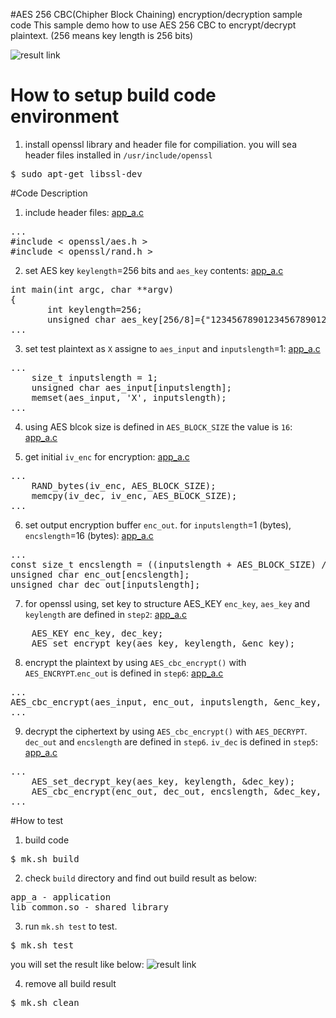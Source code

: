 #AES 256 CBC(Chipher Block Chaining) encryption/decryption sample code
This sample demo how to use AES 256 CBC to encrypt/decrypt plaintext. (256 means key length is 256 bits)

![result link](http://139.162.35.49/image/Linux-Programming/AES_256_CBC_encryption_20160422.png)

# How to setup build code environment
1. install openssl library and header file for compiliation. you will sea header files installed in `/usr/include/openssl`
<pre>
$ sudo apt-get libssl-dev
</pre>

#Code Description
1. include header files: [app_a.c](./app_src/app_a/app_a.c)
<pre>
...
#include < openssl/aes.h >
#include < openssl/rand.h >
</pre>

2. set AES key `keylength`=256 bits and `aes_key` contents: [app_a.c](./app_src/app_a/app_a.c)
<pre>
int main(int argc, char **argv)
{
       int keylength=256;
       unsigned char aes_key[256/8]={"12345678901234567890123456789012"};
...
</pre>

3. set test plaintext as `X` assigne to `aes_input` and `inputslength`=1: [app_a.c](./app_src/app_a/app_a.c)
<pre>
...
    size_t inputslength = 1;
    unsigned char aes_input[inputslength];
    memset(aes_input, 'X', inputslength);
...
</pre>
4. using AES blcok size is defined in `AES_BLOCK_SIZE` the value is `16`: [app_a.c](./app_src/app_a/app_a.c)

5. get initial `iv_enc` for encryption: [app_a.c](https://github.com/ivan0124/Linux-programming/blob/master/user_AES_256_CBC_encrypt_decrypt/app_src/app_a/app_a.c)
<pre>
...
    RAND_bytes(iv_enc, AES_BLOCK_SIZE);
    memcpy(iv_dec, iv_enc, AES_BLOCK_SIZE);
...
</pre>

6. set output encryption buffer `enc_out`. for `inputslength`=1 (bytes), `encslength`=16 (bytes): [app_a.c](./app_src/app_a/app_a.c)
<pre>
...
const size_t encslength = ((inputslength + AES_BLOCK_SIZE) / AES_BLOCK_SIZE) * AES_BLOCK_SIZE;
unsigned char enc_out[encslength];
unsigned char dec_out[inputslength];
</pre>

7. for openssl using, set key to structure AES_KEY `enc_key`, `aes_key` and `keylength` are defined in `step2`: [app_a.c](./app_src/app_a/app_a.c)
<pre>
    AES_KEY enc_key, dec_key;
    AES_set_encrypt_key(aes_key, keylength, &enc_key);
</pre>

8. encrypt the plaintext by using `AES_cbc_encrypt()` with `AES_ENCRYPT`.`enc_out` is defined in `step6`: [app_a.c](./app_src/app_a/app_a.c)
<pre>
...
AES_cbc_encrypt(aes_input, enc_out, inputslength, &enc_key, iv_enc, AES_ENCRYPT);
...
</pre>

9. decrypt the ciphertext by using `AES_cbc_encrypt()` with `AES_DECRYPT`. `dec_out` and `encslength` are defined in `step6`. `iv_dec` is defined in `step5`: [app_a.c](./app_src/app_a/app_a.c)
<pre>
...
    AES_set_decrypt_key(aes_key, keylength, &dec_key);
    AES_cbc_encrypt(enc_out, dec_out, encslength, &dec_key, iv_dec, AES_DECRYPT);
...
</pre>

#How to test
1. build code
<pre>$ mk.sh build</pre>

2. check `build` directory and find out build result as below: 
<pre>
app_a - application
lib_common.so - shared library
</pre>

3. run `mk.sh test` to test.
<pre>$ mk.sh test </pre>
you will set the result like below:
![result link](http://139.162.35.49/image/Linux-Programming/AES_256_CBC_encryption_20160425.png)

4. remove all build result
<pre>$ mk.sh clean</pre> 



